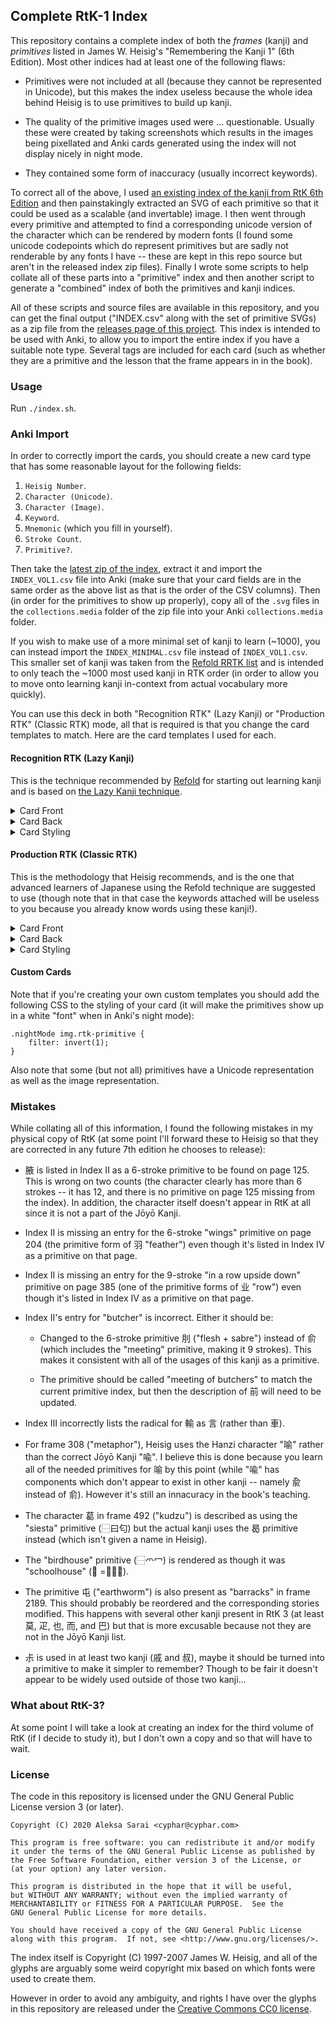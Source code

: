 ## Complete RtK-1 Index ##

This repository contains a complete index of both the *frames* (kanji) and
*primitives* listed in James W. Heisig's "Remembering the Kanji 1" (6th
Edition). Most other indices had at least one of the following flaws:

 * Primitives were not included at all (because they cannot be represented in
   Unicode), but this makes the index useless because the whole idea behind
   Heisig is to use primitives to build up kanji.

 * The quality of the primitive images used were ... questionable. Usually
   these were created by taking screenshots which results in the images being
   pixellated and Anki cards generated using the index will not display nicely
   in night mode.

 * They contained some form of inaccuracy (usually incorrect keywords).

To correct all of the above, I used [an existing index of the kanji from RtK
6th Edition][base-index] and then painstakingly extracted an SVG of each
primitive so that it could be used as a scalable (and invertable) image.
I then went through every primitive and attempted to find a corresponding
unicode version of the character which can be rendered by modern fonts (I found
some unicode codepoints which do represent primitives but are sadly not
renderable by any fonts I have -- these are kept in this repo source but aren't
in the released index zip files). Finally I wrote some scripts to help collate
all of these parts into a "primitive" index and then another script to generate
a "combined" index of both the primitives and kanji indices.

All of these scripts and source files are available in this repository, and you
can get the final output ("INDEX.csv" along with the set of primitive SVGs) as
a zip file from the [releases page of this project][releases]. This index is intended
to be used with Anki, to allow you to import the entire index if you have a
suitable note type. Several tags are included for each card (such as whether
they are a primitive and the lesson that the frame appears in in the book).

[base-index]: https://github.com/sdcr/heisig-kanjis
[releases]: https://github.com/cyphar/heisig-rtk-index/releases

### Usage ###

Run `./index.sh`.

### Anki Import ###

In order to correctly import the cards, you should create a new card type that
has some reasonable layout for the following fields:

 1. `Heisig Number`.
 2. `Character (Unicode)`.
 3. `Character (Image)`.
 4. `Keyword`.
 5. `Mnemonic` (which you fill in yourself).
 6. `Stroke Count`.
 7. `Primitive?`.

Then take the [latest zip of the index][releases], extract it and import the
`INDEX_VOL1.csv` file into Anki (make sure that your card fields are in the
same order as the above list as that is the order of the CSV columns). Then (in
order for the primitives to show up properly), copy all of the `.svg` files in
the `collections.media` folder of the zip file into your Anki
`collections.media` folder.

If you wish to make use of a more minimal set of kanji to learn (~1000), you
can instead import the `INDEX_MINIMAL.csv` file instead of `INDEX_VOL1.csv`.
This smaller set of kanji was taken from the [Refold RRTK list][refold-rrtk]
and is intended to only teach the ~1000 most used kanji in RTK order (in order
to allow you to move onto learning kanji in-context from actual vocabulary more
quickly).

You can use this deck in both "Recognition RTK" (Lazy Kanji) or "Production
RTK" (Classic RTK) mode, all that is required is that you change the card
templates to match. Here are the card templates I used for each.

[releases]: https://github.com/cyphar/heisig-rtk-index/releases
[refold-rrtk]: https://massimmersionapproach.com/table-of-contents/stage-1/practice/recognition-rtk

#### Recognition RTK (Lazy Kanji) ###

This is the technique recommended by [Refold][refold-rrtk] for starting out
learning kanji and is based on [the Lazy Kanji technique][ajatt-lazy-kanji].

[refold-rrtk]: https://massimmersionapproach.com/table-of-contents/stage-1/practice/recognition-rtk
[ajatt-lazy-kanji]: http://www.alljapaneseallthetime.com/blog/lazy-kanji-cards-a-new-srs-card-format/

<details>
<summary>Card Front</summary>

```
<div class="tags">
Minimal RtK |
{{^Primitive?}}
  <strong>#{{Heisig Number}}</strong>
{{/Primitive?}}
{{#Primitive?}}
  <em>Primitive {{Heisig Number}}</em>
{{/Primitive?}}
{{#Stroke Count}}
| <strong>{{Stroke Count}}</strong> Strokes
{{/Stroke Count}}
</div>

<div class="center">
{{#Character (Unicode)}}
<span class="mincho">{{Character (Unicode)}}</span>
<span class="comic">{{Character (Unicode)}}</span>
<br>
<span class="kyokasho">{{Character (Unicode)}}</span>
<span class="strokeorder">{{Character (Unicode)}}</span>
{{/Character (Unicode)}}

{{^Character (Unicode)}}
{{#Character (Image)}}
<span class="mincho">{{Character (Image)}}</span>
{{/Character (Image)}}
{{^Character (Image)}}
<strong><span style="color: red">CHARACTER MISSING</span></strong>
{{/Character (Image)}}
{{/Character (Unicode)}}
</div>
```

</details>

<details>
<summary>Card Back</summary>

```
{{FrontSide}}

<hr id=answer>

<div class="word">{{Keyword}}</div>

{{#Mnemonic}}
<div class="mnemonic">{{Mnemonic}}</div>
{{/Mnemonic}}
{{^Mnemonic}}
<strong><span style="color: red">You still need to fill the mnemonic field of this card!</span></strong>
{{/Mnemonic}}
```

</details>

<details>
<summary>Card Styling</summary>

```
.card {
	font-family: yumin;
	font-size: 20px;
	background-color: #FFFAF0;
	color: #2A1B0A;
	text-align: left !important;
	max-width: 650px;
	margin: 20px auto 20px auto;
	padding: 0 20px 0 20px;
}

img {
	min-width: 200px;
	min-height: 200px;
}

.nightMode img.rtk-primitive {
	filter: invert(1);
}

@font-face { font-family: yumin; src: url('_yumin.ttf'); }
@font-face { font-family: strokeorder; src: url('_strokeorder.ttf'); }
@font-face { font-family: hgrkk; src: url('_hgrkk.ttf'); }
@font-face { font-family: yugothb; src: url('_yugothb.ttc'); }

.center {
	text-align: center !important;
}

.tags {
	color:#585858;
	font-size: 16px;
}

.mincho {
	font-family: yumin;
	font-size: 125px;
}

.comic {
	font-family: yugothb;
	font-size: 125px;
}

.kyokasho {
	font-family: hgrkk;
	font-size: 125px;
}

.strokeorder {
	font-family: strokeorder;
	font-size: 125px;
}

.word {
	font-size: 27.5px;
}

.mnemonic {
	font-size: 24px;
}

.primitive {
	color: #74291c;
}

.hyper {
	color:#585858;
	text-decoration: none;
}

.hyper:hover {
	color:#000000;
	text-decoration: underline;
}
```

</details>

#### Production RTK (Classic RTK) ###

This is the methodology that Heisig recommends, and is the one that advanced
learners of Japanese using the Refold technique are suggested to use (though
note that in that case the keywords attached will be useless to you because you
already know words using these kanji!).

<details>
<summary>Card Front</summary>

```
<div class="tags">
Minimal RtK |
{{^Primitive?}}
  <strong>#{{Heisig Number}}</strong>
{{/Primitive?}}
{{#Primitive?}}
  <em>Primitive {{Heisig Number}}</em>
{{/Primitive?}}
</div>

<div class="word">{{Keyword}}</div>
```

</details>

<details>
<summary>Card Back</summary>

```
{{FrontSide}}

<hr id=answer>

<div class="tags">
{{#Stroke Count}}
<strong>{{Stroke Count}}</strong> Strokes
{{/Stroke Count}}
</div>

<div class="center">
{{#Character (Unicode)}}
<span class="mincho">{{Character (Unicode)}}</span>
<span class="comic">{{Character (Unicode)}}</span>
<br>
<span class="kyokasho">{{Character (Unicode)}}</span>
<span class="strokeorder">{{Character (Unicode)}}</span>
{{/Character (Unicode)}}

{{^Character (Unicode)}}
{{#Character (Image)}}
<span class="mincho">{{Character (Image)}}</span>
{{/Character (Image)}}
{{^Character (Image)}}
<strong><span style="color: red">CHARACTER MISSING</span></strong>
{{/Character (Image)}}
{{/Character (Unicode)}}
</div>

<div class="word">{{Keyword}}</div>

{{#Mnemonic}}
<div class="mnemonic">{{Mnemonic}}</div>
{{/Mnemonic}}
{{^Mnemonic}}
<strong><span style="color: red">You still need to fill the mnemonic field of this card!</span></strong>
{{/Mnemonic}}
```

</details>

<details>
<summary>Card Styling</summary>

```
.card {
	font-family: yumin;
	font-size: 20px;
	background-color: #FFFAF0;
	color: #2A1B0A;
	text-align: left !important;
	max-width: 650px;
	margin: 20px auto 20px auto;
	padding: 0 20px 0 20px;
}

img {
	min-width: 200px;
	min-height: 200px;
}

.nightMode img.rtk-primitive {
	filter: invert(1);
}

@font-face { font-family: yumin; src: url('_yumin.ttf'); }
@font-face { font-family: strokeorder; src: url('_strokeorder.ttf'); }
@font-face { font-family: hgrkk; src: url('_hgrkk.ttf'); }
@font-face { font-family: yugothb; src: url('_yugothb.ttc'); }

.center {
	text-align: center !important;
}

.tags {
	color:#585858;
	font-size: 16px;
}

.mincho {
	font-family: yumin;
	font-size: 125px;
}

.comic {
	font-family: yugothb;
	font-size: 125px;
}

.kyokasho {
	font-family: hgrkk;
	font-size: 125px;
}

.strokeorder {
	font-family: strokeorder;
	font-size: 125px;
}

.word {
	font-size: 27.5px;
}

.mnemonic {
	font-size: 24px;
}

.primitive {
	color: #74291c;
}

.hyper {
	color:#585858;
	text-decoration: none;
}

.hyper:hover {
	color:#000000;
	text-decoration: underline;
}
```

</details>

#### Custom Cards ####

Note that if you're creating your own custom templates you should add the
following CSS to the styling of your card (it will make the primitives show up
in a white "font" when in Anki's night mode):

```
.nightMode img.rtk-primitive {
	filter: invert(1);
}
```

Also note that some (but not all) primitives have a Unicode representation as
well as the image representation.

### Mistakes ###

While collating all of this information, I found the following mistakes in my
physical copy of RtK (at some point I'll forward these to Heisig so that they
are corrected in any future 7th edition he chooses to release):

 * 腋 is listed in Index II as a 6-stroke primitive to be found on page 125.
   This is wrong on two counts (the character clearly has more than 6 strokes
   -- it has 12, and there is no primitive on page 125 missing from the index).
   In addition, the character itself doesn't appear in RtK at all since it is
   not a part of the Jōyō Kanji.

 * Index II is missing an entry for the 6-stroke "wings" primitive on page 204
   (the primitive form of 羽 "feather") even though it's listed in Index IV as
   a primitive on that page.

 * Index II is missing an entry for the 9-stroke "in a row upside down"
   primitive on page 385 (one of the primitive forms of 业 "row") even though
   it's listed in Index IV as a primitive on that page.

 * Index II's entry for "butcher" is incorrect. Either it should be:

   - Changed to the 6-stroke primitive 刖 ("flesh + sabre") instead of 俞
	 (which includes the "meeting" primitive, making it 9 strokes). This makes
	 it consistent with all of the usages of this kanji as a primitive.

   - The primitive should be called "meeting of butchers" to match the current
	 primitive index, but then the description of 前 will need to be updated.

 * Index III incorrectly lists the radical for 輸 as 言 (rather than 車).

 * For frame 308 ("metaphor"), Heisig uses the Hanzi character "喻" rather than
   the correct Jōyō Kanji "喩". I believe this is done because you learn all of
   the needed primitives for 喻 by this point (while "喩" has components which
   don't appear to exist in other kanji -- namely 兪 instead of 俞). However
   it's still an innacuracy in the book's teaching.

 * The character 葛 in frame 492 ("kudzu") is described as using the "siesta"
   primitive (⿱曰匂) but the actual kanji uses the 曷 primitive instead (which
   isn't given a name in Heisig).

 * The "birdhouse" primitive (⿱爫冖) is rendered as though it was
   "schoolhouse" (𰃮 =⿱𭕄冖).

 * The primitive 屯 ("earthworm") is also present as "barracks" in frame 2189.
   This should probably be reordered and the corresponding stories modified.
   This happens with several other kanji present in RtK 3 (at least 莫, 疋, 也,
   而, and 巴) but that is more excusable because not they are not in the Jōyō
   Kanji list.

 * 尗 is used in at least two kanji (戚 and 叔), maybe it should be turned into
   a primitive to make it simpler to remember? Though to be fair it doesn't
   appear to be widely used outside of those two kanji...

### What about RtK-3? ###

At some point I will take a look at creating an index for the third volume of
RtK (if I decide to study it), but I don't own a copy and so that will have to
wait.

### License ###

The code in this repository is licensed under the GNU General Public License
version 3 (or later).

```
Copyright (C) 2020 Aleksa Sarai <cyphar@cyphar.com>

This program is free software: you can redistribute it and/or modify
it under the terms of the GNU General Public License as published by
the Free Software Foundation, either version 3 of the License, or
(at your option) any later version.

This program is distributed in the hope that it will be useful,
but WITHOUT ANY WARRANTY; without even the implied warranty of
MERCHANTABILITY or FITNESS FOR A PARTICULAR PURPOSE.  See the
GNU General Public License for more details.

You should have received a copy of the GNU General Public License
along with this program.  If not, see <http://www.gnu.org/licenses/>.
```

The index itself is Copyright (C) 1997-2007 James W. Heisig, and all of the
glyphs are arguably some weird copyright mix based on which fonts were used to
create them.

However in order to avoid any ambiguity, and rights I have over the glyphs in
this repository are released under the [Creative Commons CC0 license][cc0].

[cc0]: https://creativecommons.org/publicdomain/zero/1.0/legalcode

